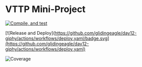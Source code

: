 # VTTP Mini-Project

[![Compile, and test](https://github.com/glidingeagle/day12-giphy/actions/workflows/main.yaml/badge.svg)](https://github.com/glidingeagle/day12-giphy/actions/workflows/main.yaml)

[![Release and Deploy](https://github.com/glidingeagle/day12-giphy/actions/workflows/deploy.yaml/badge.svg](https://github.com/glidingeagle/day12-giphy/actions/workflows/deploy.yaml)

![Coverage](https://vttpminiproj-book.sgp1.digitaloceanspaces.com/coverage/VTTP_Book_Project/jacoco.svg)